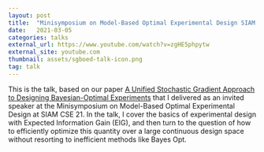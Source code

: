 ```yaml
---
layout: post
title:  "Minisymposium on Model-Based Optimal Experimental Design SIAM CSE 21: Stochastic Gradient BOED"
date:   2021-03-05
categories: talks
external_url: https://www.youtube.com/watch?v=zgHE5phpytw
external_site: youtube.com
thumbnail: assets/sgboed-talk-icon.png
tag: talk
---
```


This is the talk, based on our paper [A Unified Stochastic Gradient Approach to Designing Bayesian-Optimal Experiments](https://arxiv.org/abs/1911.00294) that I delivered as an invited speaker at the Minisymposium on Model-Based Optimal Experimental Design at SIAM CSE 21.
In the talk, I cover the basics of experimental design with Expected Information Gain (EIG), and then turn to the question of how to efficiently optimize this quantity over a large continuous design space without resorting to inefficient methods like Bayes Opt.

